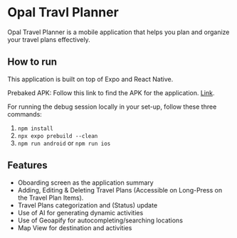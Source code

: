 # Opal Travl Planner

Opal Travel Planner is a mobile application that helps you plan and organize your travel plans effectively.

## How to run

This application is built on top of Expo and React Native.

Prebaked APK: Follow this link to find the APK for the application. [Link](https://drive.google.com/drive/folders/1eniZIs6db2nTXRHGYN_IEjdgmYt5jhLl).

For running the debug session locally in your set-up, follow these three commands:

1. `npm install`
2. `npx expo prebuild --clean`
3. `npm run android` or `npm run ios`

## Features

- Oboarding screen as the application summary
- Adding, Editing & Deleting Travel Plans (Accessible on Long-Press on the Travel Plan Items).
- Travel Plans categorization and (Status) update
- Use of AI for generating dynamic activities
- Use of Geoapify for autocompleting/searching locations
- Map View for destination and activities
